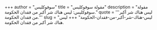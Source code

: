 +++
author = "سوفوكليس"
title = "مقولة سوفوكليس"
description = "مقولة سوفوكليس: ليس هناك شر أكبر من فقدان الحكومة."
quote = '''ليس هناك شر أكبر من فقدان الحكومة.''' 
slug = "ليس-هناك-شر-أكبر-من-فقدان-الحكومة"
+++
ليس هناك شر أكبر من فقدان الحكومة.
